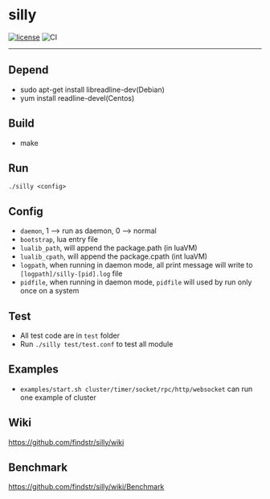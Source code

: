 # silly

[![license](https://img.shields.io/badge/license-MIT-brightgreen.svg?style=flat)](https://github.com/findstr/silly/blob/master/LICENSE)
![CI](https://github.com/findstr/silly/workflows/CI/badge.svg?branch=master)

--------

## Depend

- sudo apt-get install libreadline-dev(Debian)
- yum install readline-devel(Centos)

## Build

- make

## Run
    ./silly <config>

## Config

- `daemon`, 1 --> run as daemon, 0 --> normal
- `bootstrap`, lua entry file
- `lualib_path`, will append the package.path (in luaVM)
- `lualib_cpath`, will append the package.cpath (int luaVM)
- `logpath`, when running in daemon mode, all print message will write to `[logpath]/silly-[pid].log` file
- `pidfile`, when running in daemon mode, `pidfile` will used by run only once on a system

## Test

- All test code are in `test` folder
- Run `./silly test/test.conf` to test all module

## Examples

- `examples/start.sh cluster/timer/socket/rpc/http/websocket` can run one example of cluster

## Wiki
https://github.com/findstr/silly/wiki

## Benchmark
https://github.com/findstr/silly/wiki/Benchmark

